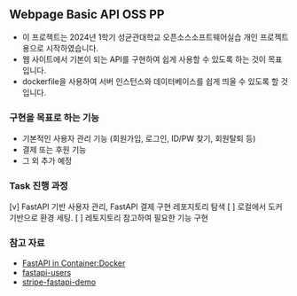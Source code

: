 ## Webpage Basic API OSS PP

- 이 프로젝트는 2024년 1학기 성균관대학교 오픈소스소프트웨어실습 개인 프로젝트용으로 시작하였습니다.
- 웹 사이트에서 기본이 되는 API를 구현하여 쉽게 사용할 수 있도록 하는 것이 목표입니다.
- dockerfile을 사용하여 서버 인스턴스와 데이터베이스를 쉽게 띄울 수 있도록 할 것 입니다.


### 구현을 목표로 하는 기능
- 기본적인 사용자 관리 기능 (회원가입, 로그인, ID/PW 찾기, 회원탈퇴 등)
- 결제 또는 후원 기능
- 그 외 추가 예정

### Task 진행 과정
[v] FastAPI 기반 사용자 관리, FastAPI 결제 구현 레포지토리 탐색
[ ] 로컬에서 도커 기반으로 환경 세팅.
[ ] 레토지토리 참고하여 필요한 기능 구현


### 참고 자료
- [FastAPI in Container:Docker](https://fastapi.tiangolo.com/deployment/docker/#replication-number-of-processes)
- [fastapi-users](https://github.com/fastapi-users/fastapi-users)
- [stripe-fastapi-demo](https://github.com/rsusik/stripe-fastapi-demo)